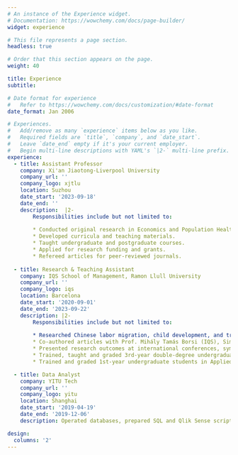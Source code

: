 ```yaml
---
# An instance of the Experience widget.
# Documentation: https://wowchemy.com/docs/page-builder/
widget: experience

# This file represents a page section.
headless: true

# Order that this section appears on the page.
weight: 40

title: Experience
subtitle:

# Date format for experience
#   Refer to https://wowchemy.com/docs/customization/#date-format
date_format: Jan 2006

# Experiences.
#   Add/remove as many `experience` items below as you like.
#   Required fields are `title`, `company`, and `date_start`.
#   Leave `date_end` empty if it's your current employer.
#   Begin multi-line descriptions with YAML's `|2-` multi-line prefix.
experience:
  - title: Assistant Professor
    company: Xi'an Jiaotong-Liverpool University
    company_url: ''
    company_logo: xjtlu
    location: Suzhou
    date_start: '2023-09-18'
    date_end: ''
    description:  |2-
        Responsibilities include but not limited to:
        
        * Conducted original research in Economics and Population Health.
        * Developed curricula and teaching materials.
        * Taught undergraduate and postgraduate courses.
        * Applied for research funding and grants.
        * Refereed articles for peer-reviewed journals.
    
  - title: Research & Teaching Assistant
    company: IQS School of Management, Ramon Llull University
    company_url: ''
    company_logo: iqs
    location: Barcelona
    date_start: '2020-09-01'
    date_end: '2023-09-22'
    description: |2-
        Responsibilities include but not limited to:
        
        * Researched Chinese labor migration, child development, and travel dynamics for the Horizon 2020 CHINEQUALJUSTICE (ID: 101086139) & PoPMeD-SuSDeV (ID: 838534) projects.
        * Co-authored articles with Prof. Mihály Tamás Borsi (IQS), Simiao Chen (Heidelberg U.), Flavio Comim (IQS & U. of Cambridge), and Octasiano M. Valerio Mendoza (IQS). [alphabetically listed]
        * Presented research outcomes at international conferences, symposiums and workshops.
        * Trained, taught and graded 3rd-year double-degree undergraduate students in Econometrics and Forecasting, and proctored their exams.
        * Trained and graded 1st-year undergraduate students in Applied Mathematics, and proctored their exams.

  - title: Data Analyst
    company: YITU Tech
    company_url: ''
    company_logo: yitu
    location: Shanghai
    date_start: '2019-04-19'
    date_end: '2019-12-06'
    description: Operated databases, prepared SQL and Qlik Sense scripts for business analyses, visualized data with interactive dashboards, wrote weekly reports and assisted in product development, etc.

design:
  columns: '2'
---
```

